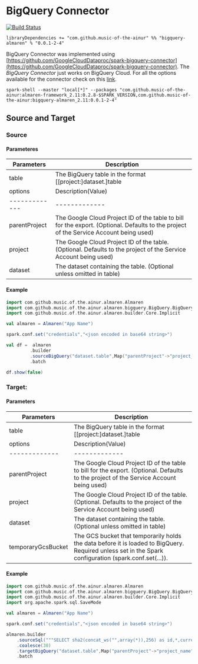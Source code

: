 # BigQuery Connector

[![Build Status](https://travis-ci.com/modakanalytics/bigquery.almaren.svg?branch=master)](https://travis-ci.com/modakanalytics/bigquery.almaren)

```
libraryDependencies += "com.github.music-of-the-ainur" %% "bigquery-almaren" % "0.0.1-2-4"
```

BigQuery Connector was implemented using [https://github.com/GoogleCloudDataproc/spark-bigquery-connector](https://github.com/GoogleCloudDataproc/spark-bigquery-connector). The *BigQuery Connector* just works on BigQuery Cloud.
For all the options available for the connector check on this [link](https://github.com/GoogleCloudDataproc/spark-bigquery-connector).

```
spark-shell --master "local[*]" --packages "com.github.music-of-the-ainur:almaren-framework_2.11:0.2.8-$SPARK_VERSION,com.github.music-of-the-ainur:bigquery-almaren_2.11:0.0.1-2-4"
```

## Source and Target

### Source 
#### Parameteres

| Parameters | Description             |
|------------|-------------------------|
| table          | The BigQuery table in the format [[project:]dataset.]table       |
| options    |  Description(Value)|
|-------------| -------------|
| parentProject   | The Google Cloud Project ID of the table to bill for the export. (Optional. Defaults to the project of the Service Account being used)  |
| project | The Google Cloud Project ID of the table. (Optional. Defaults to the project of the Service Account being used)                  |
| dataset      |  The dataset containing the table. (Optional unless omitted in table)          |


#### Example


```scala
import com.github.music.of.the.ainur.almaren.Almaren
import com.github.music.of.the.ainur.almaren.bigquery.BigQuery.BigQueryImplicit
import com.github.music.of.the.ainur.almaren.builder.Core.Implicit

val almaren = Almaren("App Name")

spark.conf.set("credentials","<json encoded in base64 string>")

val df =  almaren
         .builder
         .sourceBigQuery("dataset.table",Map("parentProject"->"project_name","project"->"project_name"))
         .batch

df.show(false)
```



### Target:
#### Parameters

| Parameters | Description             |
|------------|-------------------------|
| table          | The BigQuery table in the format [[project:]dataset.]table       |
| options    |  Description(Value)|
|-------------| -------------|
| parentProject   | The Google Cloud Project ID of the table to bill for the export. (Optional. Defaults to the project of the Service Account being used)  |
| project | The Google Cloud Project ID of the table. (Optional. Defaults to the project of the Service Account being used)                  |
| dataset      |  The dataset containing the table. (Optional unless omitted in table)          |
| temporaryGcsBucket      |  The GCS bucket that temporarily holds the data before it is loaded to BigQuery. Required unless set in the Spark configuration (spark.conf.set(...)).          |

#### Example

```scala
import com.github.music.of.the.ainur.almaren.Almaren
import com.github.music.of.the.ainur.almaren.bigquery.BigQuery.BigQueryImplicit
import com.github.music.of.the.ainur.almaren.builder.Core.Implicit
import org.apache.spark.sql.SaveMode

val almaren = Almaren("App Name")

spark.conf.set("credentials","<json encoded in base64 string>")

almaren.builder
    .sourceSql("""SELECT sha2(concat_ws("",array(*)),256) as id,*,current_timestamp from deputies""")
    .coalesce(30)
    .targetBigQuery("dataset.table",Map("parentProject"->"project_name","project"->"project_name","temporaryGcsBucket"->"bucket"),SaveMode.Overwrite)
    .batch
```

